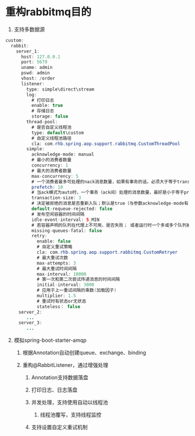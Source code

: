# 重构rabbitmq目的
1. 支持多数据源
```java
custom:
  rabbit:
    server_1:
      host: 127.0.0.1
      port: 5679
      uname: admin
      pswd: admin
      vhost: /order
      listener:
        type: simple\direct\stream
        log:
          # 打印日志
          enable: true
          # 存储日志
          storage: false
        thread-pool:
          # 是否自定义线程池
          type: default\custom
          # 自定义线程池路径
          cla: com.rhb.spring.aop.support.rabbitmq.CustomThreadPool
        simple:
          acknowledge-mode: manual
          # 最小的消费者数量
          concurrency: 1
          # 最大的消费者数量
          max-concurrency: 5
          # 一个消费者最多可处理的nack消息数量，如果有事务的话，必须大于等于transaction数量.
          prefetch: 10
          # 当ack模式为auto时，一个事务（ack间）处理的消息数量，最好是小于等于prefetch的数量.若大于prefetch， 则prefetch将增加到这个值
          transaction-size: 3
          # 决定被拒绝的消息是否重新入队；默认是true（与参数acknowledge-mode有关系）
          default-requeue-rejected: false
          # 发布空闲容器的时间间隔
          idle-event-interval: 5_MIN
          # 若容器声明的队列在代理上不可用，是否失败； 或者运行时一个多或多个队列被删除，是否停止容器
          missing-queues-fatal: false
          retry:
            enable: false
            # 自定义重试策略
            cla: com.rhb.spring.aop.support.rabbitmq.CustomRetryer
            # 最大重试次数
            max-attempts: 3
            # 最大重试时间间隔
            max-interval: 10000
            # 第一次和第二次尝试传递消息的时间间隔
            initial-interval: 3000
            # 应用于上一重试间隔的乘数(加载因子)
            multiplier: 1.5
            # 重试时有状态or无状态
            stateless： false
     server_2:
        ...
     server_3:
        ...
```

2. 模拟spring-boot-starter-amqp

    1. 根据Annotation自动创建queue、exchange、binding
    
    2. 重构@RabbitListener，通过增强处理
  
        1. Annotation支持数据落盘
        
        2. 打印日志、日志落盘
        
        3. 并发处理，支持使用自动以线程池
            
            1. 线程池覆写，支持线程监控
        
        4. 支持设置自定义重试机制